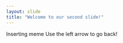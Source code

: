 ```yaml
---
layout: slide
title: "Welcome to our second slide!"
---
```

Inserting meme
Use the left arrow to go back!
